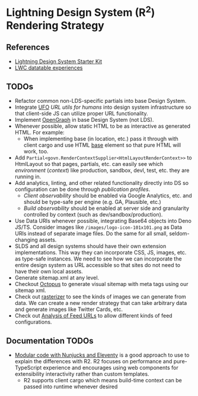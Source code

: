 # Lightning Design System (R<sup>2</sup>) Rendering Strategy

## References

- [Lightning Design System Starter Kit](https://github.com/salesforce-ux/design-system-starter-kit)
- [LWC datatable experiences](https://github.com/reiniergs/datatable-planet)

## TODOs

- Refactor common non-LDS-specific partials into base Design System.
- Integrate [UFO](https://github.com/unjs/ufo) _URL utils for humans_ into
  design system infrastructure so that client-side JS can utilize proper URL
  functionality.
- Implement [OpenGraph](https://ogp.me/) in base Design System (not LDS).
- Whenever possible, allow static HTML to be as interactive as generated HTML.
  For example:
  - When implementing base (in location, etc.) pass it through with client cargo
    and use HTML
    [base](https://developer.mozilla.org/en-US/docs/Web/HTML/Element/base)
    element so that pure HTML will work, too.
- Add `Partial<govn.RenderContextSupplier<HtmlLayoutRenderContext>>` to
  HtmlLayout so that pages, partials, etc. can easily see which _environment_
  (_context_) like production, sandbox, devl, test, etc. they are running in.
- Add analytics, linting, and other related functionality directly into DS so
  configuration can be done through _publication profiles_.
  - _Client observability_ should be enabled via Google Analytics, etc. and
    should be type-safe per engine (e.g. GA, Plausible, etc.)
  - _Build observability_ should be enabled at server side and granularity
    controlled by context (such as dev/sandbox/production).
- Use Data URIs whenever possible, integrating Base64 objects into Deno JS/TS.
  Consider images like `/images/logo-icon-101x101.png` as Data URIs instead of
  separate image files. Do the same for all small, seldom-changing assets.
- SLDS and all design systems should have their own extension implementations.
  This way they can incorporate CSS, JS, images, etc. as type-safe instances. We
  need to see how we can incorporate the entire design system as URL accessible
  so that sites do not need to have their own local assets.
- Generate sitemap.xml at any level.
- Checkout [Octopus](https://octopus.do/sitemap/resource/generator) to generate
  visual sitemap with meta tags using our sitemap xml.
- Check out [rasterizer](https://rasterizer.io/) to see the kinds of images we
  can generate from data. We can create a new render strategy that can take
  arbitrary data and generate images like Twitter Cards, etc.
- Check out
  [Analysis of Feed URLs](https://blog.jim-nielsen.com/2021/feed-urls/) to allow
  different kinds of feed configurations.

## Documentation TODOs

- [Modular code with Nunjucks and Eleventy](https://www.webstoemp.com/blog/modular-code-nunjucks-eleventy/)
  is a good approach to use to explain the differences with R2. R2 focuses on
  performance and pure-TypeScript experience and encourages using web components
  for extensibility interactivity rather than custom templates.
  - R2 supports client cargo which means build-time context can be passed into
    runtime whenever desired
